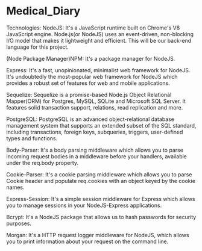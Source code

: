 # Medical_Diary


Technologies:
NodeJS: It's a JavaScript runtime built on Chrome's V8 JavaScript engine. Node.js(or NodeJS) uses an event-driven, non-blocking I/O model that makes it lightweight and efficient. This will be our back-end language for this project.

(Node Package Manager)NPM: It's a package manager for NodeJS.

Express: It's a fast, unopinionated, minimalist web framework for NodeJS. It's undoubtedly the most-popular web framework for NodeJS which provides a robust set of features for web and mobile applications.

Sequelize: Sequelize is a promise-based Node.js Object Relational Mapper(ORM) for Postgres, MySQL, SQLite and Microsoft SQL Server. It features solid transaction support, relations, read replication and more.

PostgreSQL: PostgreSQL is an advanced object-relational database management system
that supports an extended subset of the SQL standard, including
transactions, foreign keys, subqueries, triggers, user-defined types
and functions.

Body-Parser: It's a body parsing middleware which allows you to parse incoming request bodies in a middleware before your handlers, available under the req.body property.

Cookie-Parser: It's a cookie parsing middleware which allows you to parse Cookie header and populate req.cookies with an object keyed by the cookie names.

Express-Session: It's a simple session middleware for Express which allows you to manage sessions in your NodeJS-Express applications.

Bcrypt: It's a NodeJS package that allows us to hash passwords for security purposes.

Morgan: It's a HTTP request logger middleware for NodeJS, which allows you to print information about your request on the command line.
